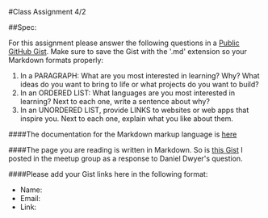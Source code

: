 #Class Assignment 4/2

##Spec:

For this assignment please answer the following questions in a [Public GitHub Gist](https://gist.github.com/). Make sure to save the Gist with the '.md' extension so your Markdown formats properly:

1. In a PARAGRAPH: What are you most interested in learning? Why? What ideas do you want to bring to life or what projects do you want to build?
2. In an ORDERED LIST: What languages are you most interested in learning? Next to each one, write a sentence about why?
3. In an UNORDERED LIST, provide LINKS to websites or web apps that inspire you. Next to each one, explain what you like about them.

####The documentation for the Markdown markup language is [here](https://daringfireball.net/projects/markdown/)

####The page you are reading is written in Markdown. So is [this Gist](https://gist.github.com/mrjaimisra/76ef9ddceb6a540a100c90c411904aa8) I posted in the meetup group as a response to Daniel Dwyer's question.

####Please add your Gist links here in the following format:

- Name:  
- Email: 
- Link: 
